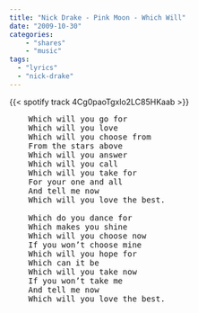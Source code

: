 ```yaml
---
title: "Nick Drake - Pink Moon - Which Will"
date: "2009-10-30"
categories:
    - "shares"
    - "music"
tags:
  - "lyrics"
  - "nick-drake"
---
```


{{< spotify track 4Cg0paoTgxlo2LC85HKaab >}}

<pre>
    Which will you go for
    Which will you love
    Which will you choose from
    From the stars above
    Which will you answer
    Which will you call
    Which will you take for
    For your one and all
    And tell me now
    Which will you love the best.

    Which do you dance for
    Which makes you shine
    Which will you choose now
    If you won’t choose mine
    Which will you hope for
    Which can it be
    Which will you take now
    If you won’t take me
    And tell me now
    Which will you love the best.
</pre>